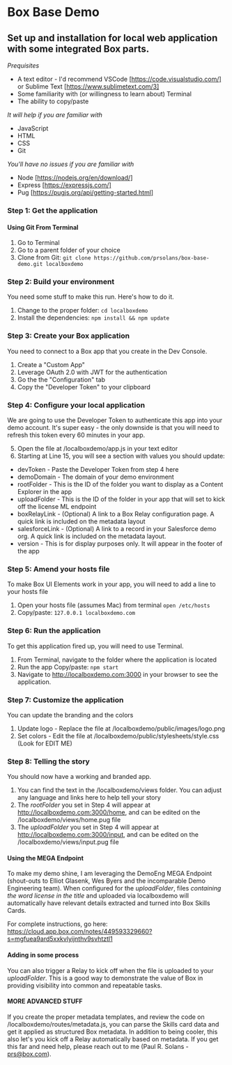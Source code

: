 # Box Base Demo
## Set up and installation for local web application with some integrated Box parts.

*Prequisites*
* A text editor - I'd recommend VSCode [https://code.visualstudio.com/] or Sublime Text [https://www.sublimetext.com/3]
* Some familiarity with (or willingness to learn about) Terminal
* The ability to copy/paste

*It will help if you are familiar with*
* JavaScript
* HTML
* CSS
* Git

*You'll have no issues if you are familiar with*
* Node [https://nodejs.org/en/download/]
* Express [https://expressjs.com/]
* Pug [https://pugjs.org/api/getting-started.html]

### Step 1: Get the application

#### Using Git From Terminal ####
1. Go to Terminal
2. Go to a parent folder of your choice
3. Clone from Git: `git clone https://github.com/prsolans/box-base-demo.git localboxdemo`

### Step 2: Build your environment
You need some stuff to make this run. Here's how to do it.
1. Change to the proper folder: `cd localboxdemo`
2. Install the dependencies: `npm install && npm update`

### Step 3: Create your Box application
You need to connect to a Box app that you create in the Dev Console.
1. Create a "Custom App"
2. Leverage OAuth 2.0 with JWT for the authentication
3. Go the the "Configuration" tab
4. Copy the "Developer Token" to your clipboard

### Step 4: Configure your local application
We are going to use the Developer Token to authenticate this app into your demo account. It's super easy - the only downside is that you will need to refresh this token every 60 minutes in your app.

5. Open the file at /localboxdemo/app.js in your text editor
6. Starting at Line 15, you will see a section with values you should update:
* devToken - Paste the Developer Token from step 4 here
* demoDomain - The domain of your demo environment
* rootFolder - This is the ID of the folder you want to display as a Content Explorer in the app
* uploadFolder - This is the ID of the folder in your app that will set to kick off the license ML endpoint
* boxRelayLink - (Optional) A link to a Box Relay configuration page. A quick link is included on the metadata layout
* salesforceLink - (Optional) A link to a record in your Salesforce demo org. A quick link is included on the metadata layout.
* version - This is for display purposes only. It will appear in the footer of the app

### Step 5: Amend your hosts file
To make Box UI Elements work in your app, you will need to add a line to your hosts file
1. Open your hosts file (assumes Mac) from terminal `open /etc/hosts`
2. Copy/paste: `127.0.0.1 localboxdemo.com`

### Step 6: Run the application
To get this application fired up, you will need to use Terminal.
1. From Terminal, navigate to the folder where the application is located
2. Run the app
      Copy/paste: `npm start`
3. Navigate to http://localboxdemo.com:3000 in your browser to see the application.

### Step 7: Customize the application
You can update the branding and the colors
1. Update logo - Replace the file at /localboxdemo/public/images/logo.png
2. Set colors - Edit the file at /localboxdemo/public/stylesheets/style.css (Look for EDIT ME)

### Step 8: Telling the story
You should now have a working and branded app.
1. You can find the text in the /localboxdemo/views folder. You can adjust any language and links here to help tell your story
2. The *rootFolder* you set in Step 4 will appear at http://localboxdemo.com:3000/home, and can be edited on the /localboxdemo/views/home.pug file
3. The *uploadFolder* you set in Step 4 will appear at http://localboxdemo.com:3000/input, and can be edited on the /localboxdemo/views/input.pug file

#### Using the MEGA Endpoint
To make my demo shine, I am leveraging the DemoEng MEGA Endpoint (shout-outs to Elliot Glasenk, Wes Byers and the incomparable Demo Engineering team). When configured for the *uploadFolder*, files _containing the word license in the title_ and uploaded via localboxdemo will automatically have relevant details extracted and turned into Box Skills Cards.

For complete instructions, go here: https://cloud.app.box.com/notes/449593329660?s=mgfuea9ard5xxkvlyijnthv9svhtztl1

#### Adding in some process
You can also trigger a Relay to kick off when the file is uploaded to your *uploadFolder*. This is a good way to demonstrate the value of Box in providing visibility into common and repeatable tasks.

#### MORE ADVANCED STUFF
If you create the proper metadata templates, and review the code on /localboxdemo/routes/metadata.js, you can parse the Skills card data and get it applied as structured Box metadata. In addition to being cooler, this also let's you kick off a Relay automatically based on metadata. If you get this far and need help, please reach out to me (Paul R. Solans - prs@box.com).
